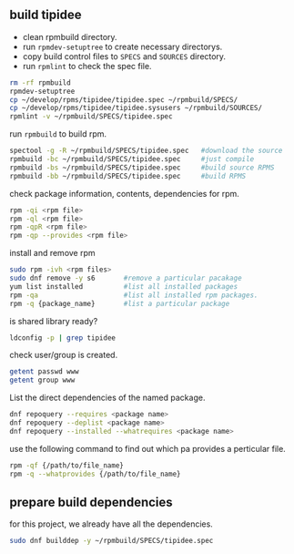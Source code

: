 
## build tipidee

- clean rpmbuild directory.
- run `rpmdev-setuptree` to create necessary directorys.
- copy build control files to `SPECS` and `SOURCES` directory.
- run `rpmlint` to check the spec file.

```sh
rm -rf rpmbuild
rpmdev-setuptree
cp ~/develop/rpms/tipidee/tipidee.spec ~/rpmbuild/SPECS/
cp ~/develop/rpms/tipidee/tipidee.sysusers ~/rpmbuild/SOURCES/
rpmlint -v ~/rpmbuild/SPECS/tipidee.spec
```
run `rpmbuild` to build rpm.
```sh
spectool -g -R ~/rpmbuild/SPECS/tipidee.spec   #download the source
rpmbuild -bc ~/rpmbuild/SPECS/tipidee.spec     #just compile
rpmbuild -bs ~/rpmbuild/SPECS/tipidee.spec     #build source RPMS
rpmbuild -bb ~/rpmbuild/SPECS/tipidee.spec     #build RPMS
```
check package information, contents, dependencies for rpm.
```sh
rpm -qi <rpm file>
rpm -ql <rpm file>
rpm -qpR <rpm file>
rpm -qp --provides <rpm file>
```
install and remove rpm
```sh
sudo rpm -ivh <rpm files>
sudo dnf remove -y s6       #remove a particular pacakage
yum list installed          #list all installed packages
rpm -qa                     #list all installed rpm packages.
rpm -q {package_name}       #list a particular package
```
is shared library ready?
```sh
ldconfig -p | grep tipidee
```
check user/group is created.
```sh
getent passwd www
getent group www
```
List the direct dependencies of the named package.
```sh
dnf repoquery --requires <package name>
dnf repoquery --deplist <package name>
dnf repoquery --installed --whatrequires <package name>
```
use the following command to find out which pa provides a perticular file.
```sh
rpm -qf {/path/to/file_name}
rpm -q --whatprovides {/path/to/file_name}
```
## prepare build dependencies
for this project, we already have all the dependencies.
```sh
sudo dnf builddep -y ~/rpmbuild/SPECS/tipidee.spec
```
